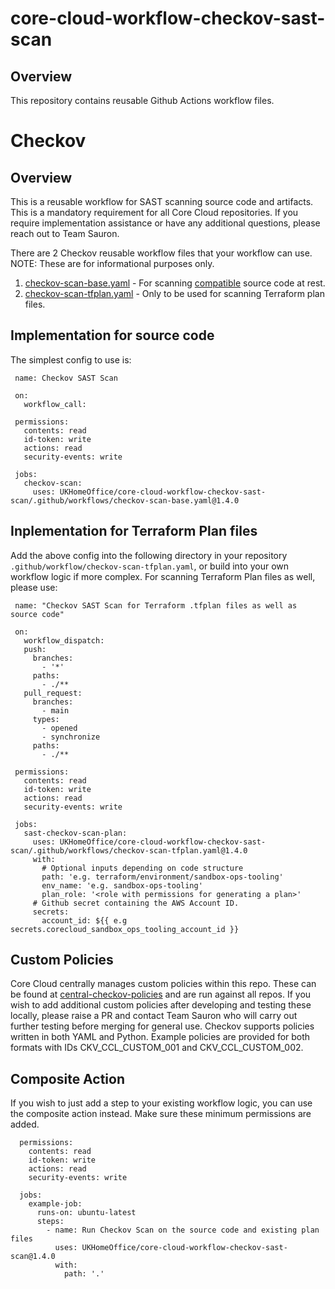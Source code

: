 # core-cloud-workflow-checkov-sast-scan

## Overview
This repository contains reusable Github Actions workflow files.

# Checkov

## Overview
This is a reusable workflow for SAST scanning source code and artifacts. This is a mandatory requirement for all Core Cloud repositories. If you require implementation assistance or have any additional questions, please reach out to Team Sauron.

There are 2 Checkov reusable workflow files that your workflow can use. NOTE: These are for informational purposes only.

1. [checkov-scan-base.yaml](https://github.com/UKHomeOffice/core-cloud-workflow-checkov-sast-scan/.github/workflows/checkov-scan-base.yaml) - For scanning [compatible](https://spacelift.io/blog/what-is-checkov#what-is-checkov) source code at rest.
2. [checkov-scan-tfplan.yaml](https://github.com/UKHomeOffice/core-cloud-workflow-checkov-sast-scan/.github/workflows/checkov-scan-tfplan.yaml) - Only to be used for scanning Terraform plan files.
## Implementation for source code 
The simplest config to use is:

     name: Checkov SAST Scan
     
     on:
       workflow_call:

     permissions:
       contents: read
       id-token: write
       actions: read
       security-events: write

     jobs:
       checkov-scan:
         uses: UKHomeOffice/core-cloud-workflow-checkov-sast-scan/.github/workflows/checkov-scan-base.yaml@1.4.0

## Inplementation for Terraform Plan files

Add the above config into the following directory in your repository `.github/workflow/checkov-scan-tfplan.yaml`, or build into your own workflow logic if more complex. For scanning Terraform Plan files as well, please use:

     name: "Checkov SAST Scan for Terraform .tfplan files as well as source code"
     
     on:
       workflow_dispatch:
       push:
         branches:
           - '*'
         paths:
           - ./**
       pull_request:
         branches:
           - main
         types:
           - opened
           - synchronize
         paths:
           - ./**
     
     permissions:
       contents: read
       id-token: write
       actions: read
       security-events: write
     
     jobs:
       sast-checkov-scan-plan:
         uses: UKHomeOffice/core-cloud-workflow-checkov-sast-scan/.github/workflows/checkov-scan-tfplan.yaml@1.4.0
         with:
           # Optional inputs depending on code structure
           path: 'e.g. terraform/environment/sandbox-ops-tooling'
           env_name: 'e.g. sandbox-ops-tooling'
           plan_role: '<role with permissions for generating a plan>'
         # Github secret containing the AWS Account ID.
         secrets:
           account_id: ${{ e.g secrets.corecloud_sandbox_ops_tooling_account_id }}

## Custom Policies

Core Cloud centrally manages custom policies within this repo. These can be found at [central-checkov-policies](https://github.com/UKHomeOffice/core-cloud-workflow-checkov-sast-scan/central-checkov-policies) and are run against all repos. If you wish to add additional custom policies after developing and testing these locally, please raise a PR and contact Team Sauron who will carry out further testing before merging for general use. Checkov supports policies written in both YAML and Python. Example policies are provided for both formats with IDs CKV_CCL_CUSTOM_001 and CKV_CCL_CUSTOM_002.

## Composite Action

If you wish to just add a step to your existing workflow logic, you can use the composite action instead. Make sure these minimum permissions are added.

      permissions:
        contents: read
        id-token: write
        actions: read
        security-events: write
        
      jobs:
        example-job:
          runs-on: ubuntu-latest
          steps:  
            - name: Run Checkov Scan on the source code and existing plan files
              uses: UKHomeOffice/core-cloud-workflow-checkov-sast-scan@1.4.0
              with:
                path: '.'


